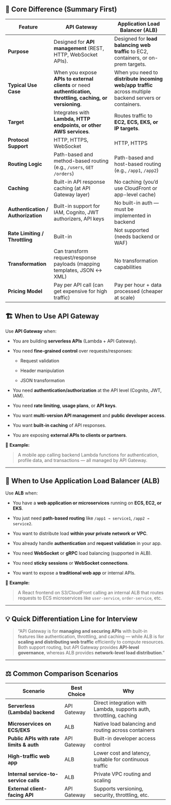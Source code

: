 ## 🧩 Core Difference (Summary First)

|Feature|**API Gateway**|**Application Load Balancer (ALB)**|
|---|---|---|
|**Purpose**|Designed for **API management** (REST, HTTP, WebSocket APIs).|Designed for **load balancing web traffic** to EC2, containers, or on-prem targets.|
|**Typical Use Case**|When you expose **APIs to external clients** or need **authentication, throttling, caching, or versioning**.|When you need to **distribute incoming web/app traffic** across multiple backend servers or containers.|
|**Target**|Integrates with **Lambda, HTTP endpoints, or other AWS services**.|Routes traffic to **EC2, ECS, EKS, or IP targets**.|
|**Protocol Support**|HTTP, HTTPS, WebSocket|HTTP, HTTPS|
|**Routing Logic**|Path-based and method-based routing (e.g., `/users`, `GET /orders`)|Path-based and host-based routing (e.g., `/app1`, `/app2`)|
|**Caching**|Built-in API response caching (at API Gateway layer)|No caching (you’d use CloudFront or app-level cache)|
|**Authentication / Authorization**|Built-in support for IAM, Cognito, JWT authorizers, API keys|No built-in auth — must be implemented in backend|
|**Rate Limiting / Throttling**|Built-in|Not supported (needs backend or WAF)|
|**Transformation**|Can transform request/response payloads (mapping templates, JSON ↔ XML)|No transformation capabilities|
|**Pricing Model**|Pay per API call (can get expensive for high traffic)|Pay per hour + data processed (cheaper at scale)|

## 🏗️ When to Use **API Gateway**

Use **API Gateway** when:

- You are building **serverless APIs** (Lambda + API Gateway).
    
- You need **fine-grained control** over requests/responses:
    
    - Request validation
        
    - Header manipulation
        
    - JSON transformation
        
- You need **authentication/authorization** at the API level (Cognito, JWT, IAM).
    
- You need **rate limiting**, **usage plans**, or **API keys**.
    
- You want **multi-version API management** and **public developer access**.
    
- You want **built-in caching** of API responses.
    
- You are exposing **external APIs to clients or partners**.
    

📘 **Example:**

> A mobile app calling backend Lambda functions for authentication, profile data, and transactions — all managed by API Gateway.

---

## 🧱 When to Use **Application Load Balancer (ALB)**

Use **ALB** when:

- You have a **web application or microservices** running on **ECS, EC2, or EKS**.
    
- You just need **path-based routing** like `/app1 → service1`, `/app2 → service2`.
    
- You want to distribute load **within your private network or VPC**.
    
- You already handle **authentication** and **request validation** in your app.
    
- You need **WebSocket** or **gRPC** load balancing (supported in ALB).
    
- You need **sticky sessions** or **WebSocket connections**.
    
- You want to expose a **traditional web app** or internal APIs.
    

📘 **Example:**

> A React frontend on S3/CloudFront calling an internal ALB that routes requests to ECS microservices like `user-service`, `order-service`, etc.

---

## 💡 Quick Differentiation Line for Interview

> “API Gateway is for **managing and securing APIs** with built-in features like authentication, throttling, and caching — while ALB is for **scaling and distributing web traffic** efficiently to compute resources.  
> Both support routing, but API Gateway provides **API-level governance**, whereas ALB provides **network-level load distribution**.”

---

## ⚖️ Common Comparison Scenarios

| Scenario                                | Best Choice | Why                                                                |
| --------------------------------------- | ----------- | ------------------------------------------------------------------ |
| **Serverless (Lambda) backend**         | API Gateway | Direct integration with Lambda, supports auth, throttling, caching |
| **Microservices on ECS/EKS**            | ALB         | Native load balancing and routing across containers                |
| **Public APIs with rate limits & auth** | API Gateway | Built-in developer access control                                  |
| **High-traffic web app**                | ALB         | Lower cost and latency, suitable for continuous traffic            |
| **Internal service-to-service calls**   | ALB         | Private VPC routing and scaling                                    |
| **External client-facing API**          | API Gateway | Supports versioning, security, throttling, etc.                    |